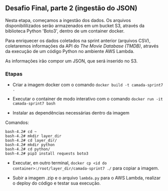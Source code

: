 ## Desafio Final, parte 2 (ingestão do JSON)

Nesta etapa, começamos a ingestão dos dados. Os arquivos disponibililizados serão armazenados em um bucket S3, através da biblioteca Python 'Boto3', dentro de um container docker.

Para enriquecer os dados coletados na sprint anterior (arquivos CSV), coletaremos informações da API do *The Movie Database (TMDB)*, através da execução de um código Python no ambiente AWS Lambda. 

As informações irão compor um JSON, que será inserido no S3.


### Etapas

- Criar a imagem docker com o comando `docker build -t camada-sprint7 .`

- Executar o container de modo interativo com o comando `docker run -it camada-sprint7 bash`

- Instalar as dependências necessárias dentro da imagem

Comandos:

    bash-4.2# cd ~
    bash-4.2# mkdir layer_dir
    bash-4.2# cd layer_dir/
    bash-4.2# mkdir python
    bash-4.2# cd python/
    bash-4.2# pip3 install requests boto3


- Executar, en outro terminal, `docker cp <id do container>:/root/layer_dir/camada-sprint7 ./` para copiar a imagem.

- Subir a imagem .zip e o arquivo `lambda.py` para o AWS Lambda, realizar o deploy do código e testar sua execução.


